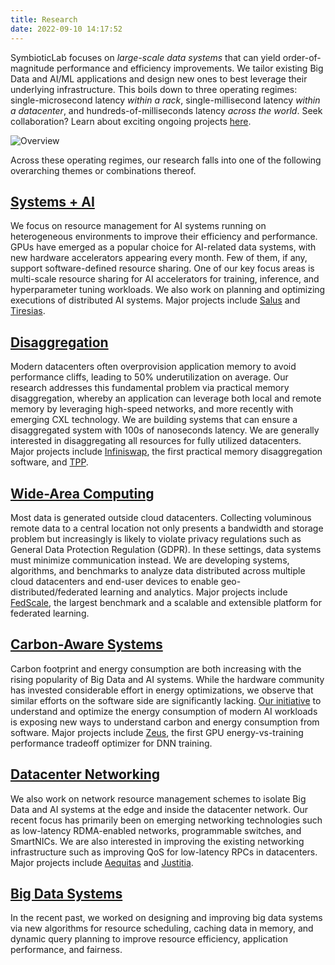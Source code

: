 ```yaml
---
title: Research
date: 2022-09-10 14:17:52
---
```


SymbioticLab focuses on *large-scale data systems* that can yield order-of-magnitude performance and efficiency improvements.
We tailor existing Big Data and AI/ML applications and design new ones to best leverage their underlying infrastructure.
This boils down to three operating regimes: single-microsecond latency *within a rack*, single-millisecond latency *within a datacenter*, and hundreds-of-milliseconds latency *across the world*. Seek collaboration? Learn about exciting ongoing projects [here](https://docs.google.com/document/d/1mVPqfnqLz_CXVz8XyDLcB1BIlUyezY2A-t5mV33JZHw/edit?usp=sharing).


![Overview](/assets/latency-domains.png)

Across these operating regimes, our research falls into one of the following overarching themes or combinations thereof.

## [Systems + AI](/publications/#/topic:Systems%20+%20AI)
We focus on resource management for AI systems running on heterogeneous environments to improve their efficiency and performance.
GPUs have emerged as a popular choice for AI-related data systems, with new hardware accelerators appearing every month.
Few of them, if any, support software-defined resource sharing.
One of our key focus areas is multi-scale resource sharing for AI accelerators for training, inference, and hyperparameter tuning workloads.
We also work on planning and optimizing executions of distributed AI systems.
Major projects include [Salus](https://github.com/SymbioticLab/Salus) and [Tiresias](https://github.com/SymbioticLab/Tiresias).

## [Disaggregation](/publications/#/topic:Disaggregation)
Modern datacenters often overprovision application memory to avoid performance cliffs, leading to 50% underutilization on average.
Our research addresses this fundamental problem via practical memory disaggregation, whereby an application can leverage both local and remote memory by leveraging high-speed networks, and more recently with emerging CXL technology.
We are building systems that can ensure a disaggregated system with 100s of nanoseconds latency.
We are generally interested in disaggregating all resources for fully utilized datacenters.
Major projects include [Infiniswap](https://infiniswap.github.io/), the first practical memory disaggregation software, and [TPP](https://arxiv.org/abs/2206.02878).


## [Wide-Area Computing](/publications/#/topic:Wide-Area%20Computing)
Most data is generated outside cloud datacenters.
Collecting voluminous remote data to a central location not only presents a bandwidth and storage problem but increasingly is likely to violate privacy regulations such as General Data Protection Regulation (GDPR).
In these settings, data systems must minimize communication instead.
We are developing systems, algorithms, and benchmarks to analyze data distributed across multiple cloud datacenters and end-user devices to enable geo-distributed/federated learning and analytics.
Major projects include [FedScale](https://fedscale.ai/), the largest benchmark and a scalable and extensible platform for federated learning.


## [Carbon-Aware Systems](/publications/#/topic:Carbon-Aware%20Systems)
Carbon footprint and energy consumption are both increasing with the rising popularity of Big Data and AI systems.
While the hardware community has invested considerable effort in energy optimizations, we observe that similar efforts on the software side are significantly lacking.
[Our initiative](https://ml.energy) to understand and optimize the energy consumption of modern AI workloads is exposing new ways to understand carbon and energy consumption from software.
Major projects include [Zeus](https://ml.energy/zeus), the first GPU energy-vs-training performance tradeoff optimizer for DNN training.


## [Datacenter Networking](/publications/#/topic:Datacenter%20Networking)
We also work on network resource management schemes to isolate Big Data and AI systems at the edge and inside the datacenter network.
Our recent focus has primarily been on emerging networking technologies such as low-latency RDMA-enabled networks, programmable switches, and SmartNICs.
We are also interested in improving the existing networking infrastructure such as improving QoS for low-latency RPCs in datacenters.
Major projects include [Aequitas](https://github.com/SymbioticLab/Aequitas) and [Justitia](https://github.com/SymbioticLab/Justitia).


## [Big Data Systems](/publications/#/topic:Big%20Data%20Systems)
In the recent past, we worked on designing and improving big data systems via new algorithms for resource scheduling, caching data in memory, and dynamic query planning to improve resource efficiency, application performance, and fairness.
